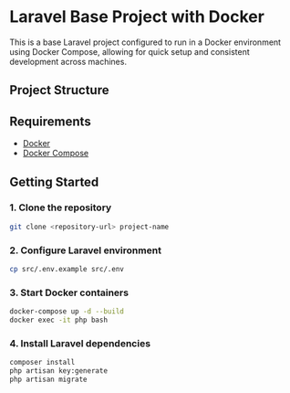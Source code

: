 # Laravel Base Project with Docker

This is a base Laravel project configured to run in a Docker environment using Docker Compose, allowing for quick setup and consistent development across machines.

## Project Structure


## Requirements
- [Docker](https://www.docker.com/)
- [Docker Compose](https://docs.docker.com/compose/)

## Getting Started

### 1. Clone the repository
```bash
git clone <repository-url> project-name
```

### 2. Configure Laravel environment
```bash
cp src/.env.example src/.env
```
### 3. Start Docker containers
```bash
docker-compose up -d --build
docker exec -it php bash
```
### 4. Install Laravel dependencies
```bash
composer install
php artisan key:generate
php artisan migrate
```
